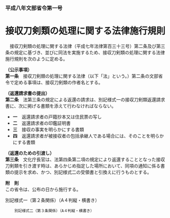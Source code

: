 ### 平成八年文部省令第一号  
# 接収刀剣類の処理に関する法律施行規則  
　接収刀剣類の処理に関する法律（平成七年法律第百三十三号）第二条及び第三条の規定に基づき、並びに同法を実施するため、接収刀剣類の処理に関する法律施行規則を次のように定める。  
  
**（公示事項）**  
**第一条**　接収刀剣類の処理に関する法律（以下「法」という。）第二条の文部省令で定める事項は、接収刀剣類の作者名とする。  
  
**（返還請求書の提出）**  
**第二条**　法第三条の規定による返還の請求は、別記様式一の接収刀剣類返還請求書に、次に掲げる書類を添えて行わなければならない。  
* **一**　返還請求者の戸籍抄本又は住民票の写し  
* **二**　返還請求者の印鑑証明書  
* **三**　接収の事実を明らかにする書類  
* **四**　返還請求者が被接収者の包括承継人である場合には、そのことを明らかにする書類  
  
**（返還のための引渡し）**  
**第三条**　文化庁長官は、法第四条第二項の規定により返還することとなった接収刀剣類を引き渡す時は、あらかじめ指定した場所において、同項の通知に係る書類の提示を求め、かつ、別記様式二の受領書と引換えに行うものとする。  
  
**附　則**  
この省令は、公布の日から施行する。  
  
別記様式一（第２条関係）（A４判縦・横書き）
          
        別記様式二（第３条関係）（A４判縦・横書き）
          
        